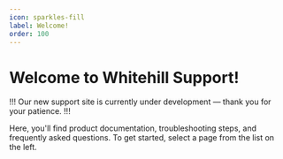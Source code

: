 ```yaml
---
icon: sparkles-fill
label: Welcome!
order: 100
---
```

# Welcome to Whitehill Support!

!!!
Our new support site is currently under development — thank you for your patience.
!!!

Here, you'll find product documentation, troubleshooting steps, and frequently asked questions. To get started, select a page from the list on the left.